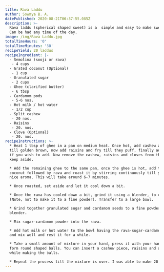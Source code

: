 ```yaml
---
title: Rava Laddu
author: Sowmya B. A.
datePublished: 2020-08-21T06:37:55.085Z
description: >-
  Rava laddu (spherical shaped sweet) is a  simple and easy to make sweet dish.
  Can be had any time of the day.
image: /img/Rava Laddu.jpg
totalTimeHours: '0'
totalTimeMinutes: '30'
recipeYield: 20 laddus
recipeIngredient: |-
  - Semolina (sooji or rava)
   - 4 cups
  - Grated coconut (Optional)
   - 1 cup
  - Granulated sugar
   - 2 cups
  - Ghee (clarified butter)
   - 6 tbsp
  - Cardamom pods
   - 5-6 nos.
  - Hot milk / hot water 
   - 1/2 cup
  - Split cashew
   - 20 nos.
  - Raisins
   - 20. nos.
  - Clove (Optional)
   - 20. nos.
recipeInstructions: >-
  * Heat 1 tbsp of ghee in a pan on medium heat. Once hot, add cashew and fry
  till golden brown, now add raisins and fry till they puff, finally add cloves
  if you wish to add. Now remove the cashew, raisins and cloves from the pan and
  keep aside.

  * Add the remaining ghee to the same pan, once the ghee is hot, add the
  coconut followed by rava and roast it by stirring continuously till you get a
  nice aroma. This will take around 6-7 minutes.

  * Once roasted, set aside and let it cool down a bit.

  * Once the rava has cooled down a bit, grind it using a blender, to coarse
  (Note, not to make it to a fine powder). Transfer to a large bowl.

  * Grind together granulated sugar and cardamom seeds to a fine powder in a
  blender. 

  * Mix sugar-cardamom powder into the rava.

  * Add hot milk or hot water to the bowl having the rava-sugar-cardamom mixture
  and mix well and rest it for a while.

  * Take a small amount of mixture in your hand, press it with your hands to
  form round shaped balls. You can insert a cashew piece, raisins and a clove
  while making the balls.

  * Repeat the process till the mixture is over. I was able to make 20 laddus.
---
```



